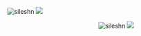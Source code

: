 <p> <img src="https://github-readme-stats.vercel.app/api?username=sileshn&show_icons=true" alt="sileshn"> <img src="https://github-readme-streak-stats.herokuapp.com/?user=sileshn&show_icons=true">
</p>

<p align="center">
  <img src="https://komarev.com/ghpvc/?username=sileshn&style=flat-square" alt="sileshn">
  <img src="https://badges.pufler.dev/commits/monthly/sileshn">
</p>

